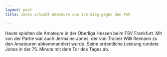 ```yaml
---
layout: post
title: Jones schießt Amateure zum 1:0 Sieg gegen den FSV

---
```


Heute spielten die Amateure in der Oberliga Hessen beim FSV Frankfurt. Mit von der Partie war auch Jermaine Jones, der von Trainer Willi Reimann zu den Amateuren abkommandiert wurde. Seine ordentliche Leistung rundete Jones in der 75. Minute mit dem Tor des Tages ab.


